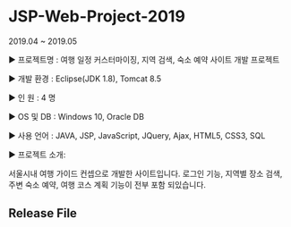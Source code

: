 # JSP-Web-Project-2019

2019.04 ~ 2019.05

▶ 프로젝트명   : 여행 일정 커스터마이징, 지역 검색, 숙소 예약 사이트 개발 프로젝트 

▶ 개발 환경    : Eclipse(JDK 1.8), Tomcat 8.5

▶ 인    원     : 4 명

▶ OS 및 DB     : Windows 10, Oracle DB

▶ 사용 언어    : JAVA, JSP, JavaScript, JQuery, Ajax, HTML5, CSS3, SQL

▶ 프로젝트 소개: 

서울시내 여행 가이드 컨셉으로 개발한 사이트입니다. 로그인 기능, 지역별 장소 검색, 주변 숙소 예약, 여행 코스 계획 기능이 전부 포함 되있습니다.   

## Release File

